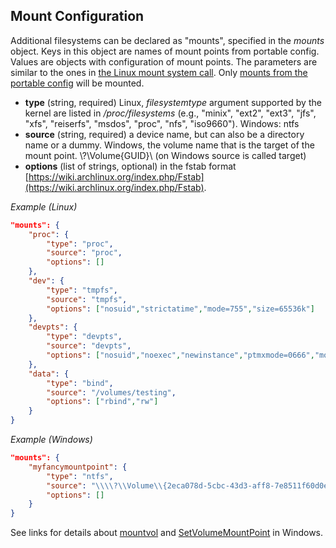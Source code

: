 ## Mount Configuration

Additional filesystems can be declared as "mounts", specified in the *mounts* object.
Keys in this object are names of mount points from portable config.
Values are objects with configuration of mount points.
The parameters are similar to the ones in [the Linux mount system call](http://man7.org/linux/man-pages/man2/mount.2.html).
Only [mounts from the portable config](config.md#mount-points) will be mounted.

* **type** (string, required) Linux, *filesystemtype* argument supported by the kernel are listed in */proc/filesystems* (e.g., "minix", "ext2", "ext3", "jfs", "xfs", "reiserfs", "msdos", "proc", "nfs", "iso9660"). Windows: ntfs
* **source** (string, required) a device name, but can also be a directory name or a dummy. Windows, the volume name that is the target of the mount point. \\?\Volume\{GUID}\ (on Windows source is called target)
* **options** (list of strings, optional) in the fstab format [https://wiki.archlinux.org/index.php/Fstab](https://wiki.archlinux.org/index.php/Fstab).

*Example (Linux)*

```json
"mounts": {
    "proc": {
        "type": "proc",
        "source": "proc",
        "options": []
    },
    "dev": {
        "type": "tmpfs",
        "source": "tmpfs",
        "options": ["nosuid","strictatime","mode=755","size=65536k"]
    },
    "devpts": {
        "type": "devpts",
        "source": "devpts",
        "options": ["nosuid","noexec","newinstance","ptmxmode=0666","mode=0620","gid=5"]
    },
    "data": {
        "type": "bind",
        "source": "/volumes/testing",
        "options": ["rbind","rw"]
    }
}
```

*Example (Windows)*

```json
"mounts": {
    "myfancymountpoint": {
        "type": "ntfs",
        "source": "\\\\?\\Volume\\{2eca078d-5cbc-43d3-aff8-7e8511f60d0e}\\",
        "options": []
    }
}
```

See links for details about [mountvol](http://ss64.com/nt/mountvol.html) and [SetVolumeMountPoint](https://msdn.microsoft.com/en-us/library/windows/desktop/aa365561(v=vs.85).aspx) in Windows.
